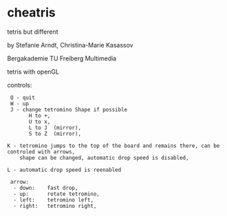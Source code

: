 # cheatris
tetris but different

by
Stefanie Arndt,
Christina-Marie Kasassov

Bergakademie TU Freiberg
Multimedia

tetris with openGL

controls:

     Q - quit
     W - up
     J - change tetromino Shape if possible
           H to +,
           U to x,
           L to J  (mirror),
           S to Z  (mirror),
      
    K - tetromino jumps to the top of the board and remains there, can be controled with arrows, 
        shape can be changed, automatic drop speed is disabled, 
 
    L - automatic drop speed is reenabled 

     arrow:
      - down:    fast drop,
      - up:      rotate tetromino,
      - left:    tetromino left,
      - right:   tetromino right,
  
  
